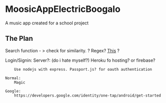 # MoosicAppElectricBoogalo

A music app created for a school project


## The Plan
Search function - > check for similarity.
    ? Regex? [This](https://github.com/tdebatty/java-string-similarity) ?
 
Login/Signin:
    Server?: (do i hate myself?)
        Heroku fo hosting? or firebase?
        
        Use nodejs with express. Passport.js? for oauth authentication
    
    Normal:
        Magic

    Google:
        https://developers.google.com/identity/one-tap/android/get-started
    